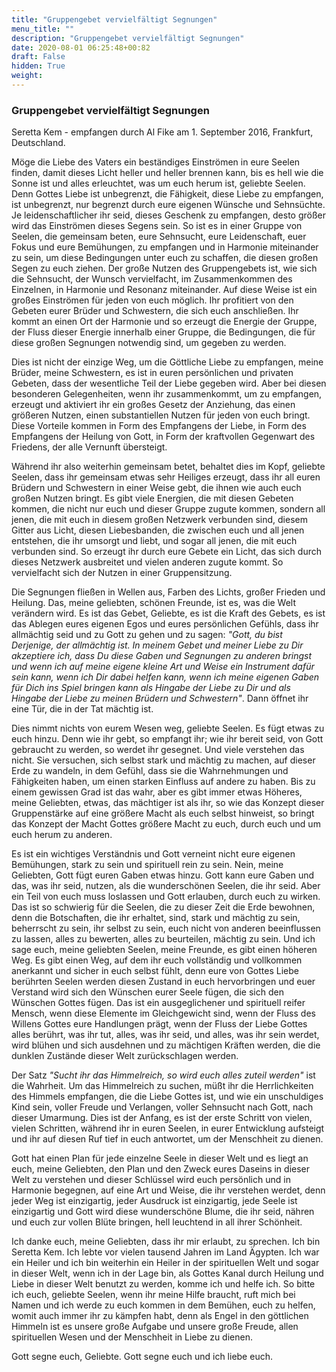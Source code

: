 ```yaml
---
title: "Gruppengebet vervielfältigt Segnungen"
menu_title: ""
description: "Gruppengebet vervielfältigt Segnungen"
date: 2020-08-01 06:25:48+00:82
draft: False
hidden: True
weight:
---
```

### Gruppengebet vervielfältigt Segnungen

Seretta Kem - empfangen durch Al Fike am 1. September 2016, Frankfurt, Deutschland.

Möge die Liebe des Vaters ein beständiges Einströmen in eure Seelen finden, damit dieses Licht heller und heller brennen kann, bis es hell wie die Sonne ist und alles erleuchtet, was um euch herum ist, geliebte Seelen. Denn Gottes Liebe ist unbegrenzt, die Fähigkeit, diese Liebe zu empfangen, ist unbegrenzt, nur begrenzt durch eure eigenen Wünsche und Sehnsüchte. Je leidenschaftlicher ihr seid, dieses Geschenk zu empfangen, desto größer wird das Einströmen dieses Segens sein. So ist es in einer Gruppe von Seelen, die gemeinsam beten, eure Sehnsucht, eure Leidenschaft, euer Fokus und eure Bemühungen, zu empfangen und in Harmonie miteinander zu sein, um diese Bedingungen unter euch zu schaffen, die diesen großen Segen zu euch ziehen. Der große Nutzen des Gruppengebets ist, wie sich die Sehnsucht, der Wunsch vervielfacht, im Zusammenkommen des Einzelnen, in Harmonie und Resonanz miteinander. Auf diese Weise ist ein großes Einströmen für jeden von euch möglich. Ihr profitiert von den Gebeten eurer Brüder und Schwestern, die sich euch anschließen. Ihr kommt an einen Ort der Harmonie und so erzeugt die Energie der Gruppe, der Fluss dieser Energie innerhalb einer Gruppe, die Bedingungen, die für diese großen Segnungen notwendig sind, um gegeben zu werden.

Dies ist nicht der einzige Weg, um die Göttliche Liebe zu empfangen, meine Brüder, meine Schwestern, es ist in euren persönlichen und privaten Gebeten, dass der wesentliche Teil der Liebe gegeben wird. Aber bei diesen besonderen Gelegenheiten, wenn ihr zusammenkommt, um zu empfangen, erzeugt und aktiviert ihr ein großes Gesetz der Anziehung, das einen größeren Nutzen, einen substantiellen Nutzen für jeden von euch bringt. Diese Vorteile kommen in Form des Empfangens der Liebe, in Form des Empfangens der Heilung von Gott, in Form der kraftvollen Gegenwart des Friedens, der alle Vernunft übersteigt.

Während ihr also weiterhin gemeinsam betet, behaltet dies im Kopf, geliebte Seelen, dass ihr gemeinsam etwas sehr Heiliges erzeugt, dass ihr all euren Brüdern und Schwestern in einer Weise gebt, die ihnen wie auch euch großen Nutzen bringt. Es gibt viele Energien, die mit diesen Gebeten kommen, die nicht nur euch und dieser Gruppe zugute kommen, sondern all jenen, die mit euch in diesem großen Netzwerk verbunden sind, diesem Gitter aus Licht, diesen Liebesbanden, die zwischen euch und all jenen entstehen, die ihr umsorgt und liebt, und sogar all jenen, die mit euch verbunden sind. So erzeugt ihr durch eure Gebete ein Licht, das sich durch dieses Netzwerk ausbreitet und vielen anderen zugute kommt. So vervielfacht sich der Nutzen in einer Gruppensitzung.

Die Segnungen fließen in Wellen aus, Farben des Lichts, großer Frieden und Heilung. Das, meine geliebten, schönen Freunde, ist es, was die Welt verändern wird. Es ist das Gebet, Geliebte, es ist die Kraft des Gebets, es ist das Ablegen eures eigenen Egos und eures persönlichen Gefühls, dass ihr allmächtig seid und zu Gott zu gehen und zu sagen: *"Gott, du bist Derjenige, der allmächtig ist. In meinem Gebet und meiner Liebe zu Dir akzeptiere ich, dass Du diese Gaben und Segnungen zu anderen bringst und wenn ich auf meine eigene kleine Art und Weise ein Instrument dafür sein kann, wenn ich Dir dabei helfen kann, wenn ich meine eigenen Gaben für Dich ins Spiel bringen kann als Hingabe der Liebe zu Dir und als Hingabe der Liebe zu meinen Brüdern und Schwestern"*. Dann öffnet ihr eine Tür, die in der Tat mächtig ist.

Dies nimmt nichts von eurem Wesen weg, geliebte Seelen. Es fügt etwas zu euch hinzu. Denn wie ihr gebt, so empfangt ihr; wie ihr bereit seid, von Gott gebraucht zu werden, so werdet ihr gesegnet. Und viele verstehen das nicht. Sie versuchen, sich selbst stark und mächtig zu machen, auf dieser Erde zu wandeln, in dem Gefühl, dass sie die Wahrnehmungen und Fähigkeiten haben, um einen starken Einfluss auf andere zu haben. Bis zu einem gewissen Grad ist das wahr, aber es gibt immer etwas Höheres, meine Geliebten, etwas, das mächtiger ist als ihr, so wie das Konzept dieser Gruppenstärke auf eine größere Macht als euch selbst hinweist, so bringt das Konzept der Macht Gottes größere Macht zu euch, durch euch und um euch herum zu anderen.

Es ist ein wichtiges Verständnis und Gott verneint nicht eure eigenen Bemühungen, stark zu sein und spirituell rein zu sein. Nein, meine Geliebten, Gott fügt euren Gaben etwas hinzu. Gott kann eure Gaben und das, was ihr seid, nutzen, als die wunderschönen Seelen, die ihr seid. Aber ein Teil von euch muss loslassen und Gott erlauben, durch euch zu wirken. Das ist so schwierig für die Seelen, die zu dieser Zeit die Erde bewohnen, denn die Botschaften, die ihr erhaltet, sind, stark und mächtig zu sein, beherrscht zu sein, ihr selbst zu sein, euch nicht von anderen beeinflussen zu lassen, alles zu bewerten, alles zu beurteilen, mächtig zu sein. Und ich sage euch, meine geliebten Seelen, meine Freunde, es gibt einen höheren Weg. Es gibt einen Weg, auf dem ihr euch vollständig und vollkommen anerkannt und sicher in euch selbst fühlt, denn eure von Gottes Liebe berührten Seelen werden diesen Zustand in euch hervorbringen und euer Verstand wird sich den Wünschen eurer Seele fügen, die sich den Wünschen Gottes fügen. Das ist ein ausgeglichener und spirituell reifer Mensch, wenn diese Elemente im Gleichgewicht sind, wenn der Fluss des Willens Gottes eure Handlungen prägt, wenn der Fluss der Liebe Gottes alles berührt, was ihr tut, alles, was ihr seid, und alles, was ihr sein werdet, wird blühen und sich ausdehnen und zu mächtigen Kräften werden, die die dunklen Zustände dieser Welt zurückschlagen werden.

Der Satz *"Sucht ihr das Himmelreich, so wird euch alles zuteil werden"* ist die Wahrheit. Um das Himmelreich zu suchen, müßt ihr die Herrlichkeiten des Himmels empfangen, die die Liebe Gottes ist, und wie ein unschuldiges Kind sein, voller Freude und Verlangen, voller Sehnsucht nach Gott, nach dieser Umarmung. Dies ist der Anfang, es ist der erste Schritt von vielen, vielen Schritten, während ihr in euren Seelen, in eurer Entwicklung aufsteigt und ihr auf diesen Ruf tief in euch antwortet, um der Menschheit zu dienen.

Gott hat einen Plan für jede einzelne Seele in dieser Welt und es liegt an euch, meine Geliebten, den Plan und den Zweck eures Daseins in dieser Welt zu verstehen und dieser Schlüssel wird euch persönlich und in Harmonie begegnen, auf eine Art und Weise, die ihr verstehen werdet, denn jeder Weg ist einzigartig, jeder Ausdruck ist einzigartig, jede Seele ist einzigartig und Gott wird diese wunderschöne Blume, die ihr seid, nähren und euch zur vollen Blüte bringen, hell leuchtend in all ihrer Schönheit.

Ich danke euch, meine Geliebten, dass ihr mir erlaubt, zu sprechen. Ich bin Seretta Kem. Ich lebte vor vielen tausend Jahren im Land Ägypten. Ich war ein Heiler und ich bin weiterhin ein Heiler in der spirituellen Welt und sogar in dieser Welt, wenn ich in der Lage bin, als Gottes Kanal durch Heilung und Liebe in dieser Welt benutzt zu werden, komme ich und helfe ich. So bitte ich euch, geliebte Seelen, wenn ihr meine Hilfe braucht, ruft mich bei Namen und ich werde zu euch kommen in dem Bemühen, euch zu helfen, womit auch immer ihr zu kämpfen habt, denn als Engel in den göttlichen Himmeln ist es unsere große Aufgabe und unsere große Freude, allen spirituellen Wesen und der Menschheit in Liebe zu dienen.

Gott segne euch, Geliebte. Gott segne euch und ich liebe euch.
